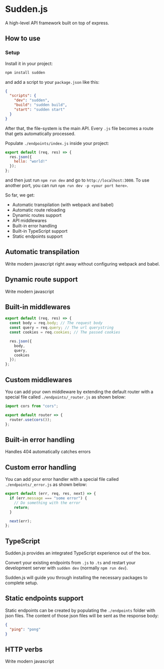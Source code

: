 # Sudden.js

A high-level API framework built on top of express.

## How to use

### Setup

Install it in your project:

```bash
npm install sudden
```

and add a script to your `package.json` like this:

```json
{
  "scripts": {
    "dev": "sudden",
    "build": "sudden build",
    "start": "sudden start"
  }
}
```

After that, the file-system is the main API. Every `.js` file becomes a route that gets automatically processed.

Populate `./endpoints/index.js` inside your project:

```js
export default (req, res) => {
  res.json({
    hello: "world!"
  });
};
```

and then just run `npm run dev` and go to `http://localhost:3000`. To use another port, you can run `npm run dev -p <your port here>`.

So far, we get:

- Automatic transpilation (with webpack and babel)
- Automatic route reloading
- Dynamic routes support
- API middlewares
- Built-in error handling
- Built-in TypeScript support
- Static endpoints support

## Automatic transpilation

Write modern javascript right away without configuring webpack and babel.

## Dynamic route support

Write modern javascript

## Built-in middlewares

```javascript
export default (req, res) => {
  const body = req.body; // The request body
  const query = req.query; // The url querystring
  const cookies = req.cookies; // The passed cookies

  res.json({
    body,
    query,
    cookies
  });
};
```

## Custom middlewares

You can add your own middleware by extending the default router with a special file called `./endpoints/_router.js` as shown below:

```javascript
import cors from "cors";

export default router => {
  router.use(cors());
};
```

## Built-in error handling

Handles 404 automatically catches errors

## Custom error handling

You can add your error handler with a special file called `./endpoints/_error.js` as shown below:

```javascript
export default (err, req, res, next) => {
  if (err.message === "some error") {
    // Do something with the error
    return;
  }

  next(err);
};
```

## TypeScript

Sudden.js provides an integrated TypeScript experience out of the box.

Convert your existing endpoints from `.js` to `.ts` and restart your development server with `sudden dev` (normally `npm run dev`).

Sudden.js will guide you through installing the necessary packages to complete setup.

## Static endpoints support

Static endpoints can be created by populating the `./endpoints` folder with json files. The content of those json files will be sent as the response body:

```json
{
  "ping": "pong"
}
```

## HTTP verbs

Write modern javascript
